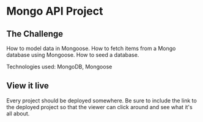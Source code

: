 # Mongo API Project

## The Challenge

How to model data in Mongoose. How to fetch items from a Mongo database using Mongoose. How to seed a database.

Technologies used: MongoDB, Mongoose

## View it live

Every project should be deployed somewhere. Be sure to include the link to the deployed project so that the viewer can click around and see what it's all about.
